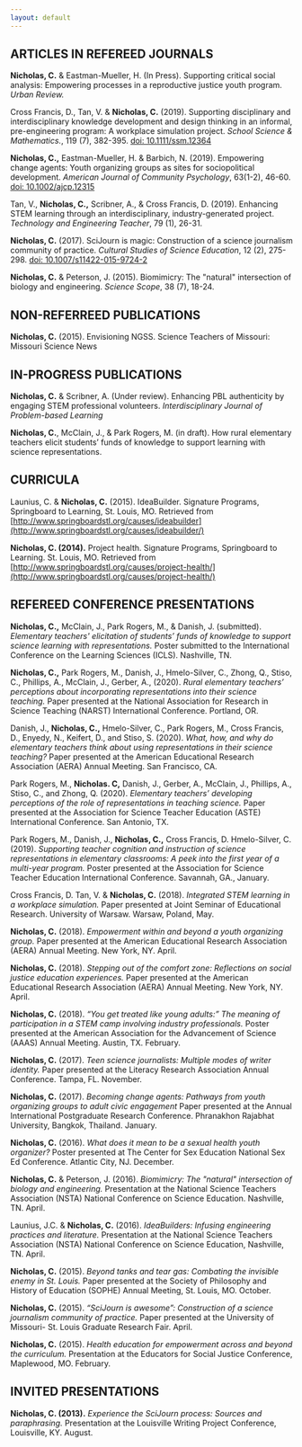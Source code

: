 ```yaml
---
layout: default
---
```


## ARTICLES IN REFEREED JOURNALS

**Nicholas, C.** & Eastman-Mueller, H. (In Press). Supporting critical social analysis: Empowering 
	processes in a reproductive justice youth program. *Urban Review.*

Cross Francis, D., Tan, V. & **Nicholas, C.** (2019). Supporting disciplinary and interdisciplinary knowledge development and design thinking in an informal, pre-engineering program: A workplace simulation project. *School Science & Mathematics.*, 119 (7), 382-395. [doi: 10.1111/ssm.12364](https://doi.org/10.1111/ssm.12364)

**Nicholas, C.,** Eastman-Mueller, H. & Barbich, N. (2019). Empowering change agents: Youth organizing groups as sites for sociopolitical development. *American Journal of Community Psychology*, 63(1-2), 46-60. [doi: 10.1002/ajcp.12315](https://doi.org/10.1002/ajcp.12315) 

Tan, V., **Nicholas, C.,**  Scribner, A., & Cross Francis, D. (2019). Enhancing STEM learning through an interdisciplinary, industry-generated project. *Technology and Engineering Teacher*, 79 (1), 26-31. 

**Nicholas, C.** (2017). SciJourn is magic: Construction of a science journalism community 
of practice. *Cultural Studies of Science Education*, 12 (2), 275-298. [doi: 10.1007/s11422-015-9724-2](https://www.springerprofessional.de/en/scijourn-is-magic-construction-of-a-science-journalism-community/7078818?searchResult=1.Celeste%20Nicholas&searchBackButton=true)

**Nicholas, C.** & Peterson, J. (2015). Biomimicry: The "natural" intersection of biology and 
	engineering. *Science Scope*, 38 (7), 18-24. 

## NON-REFERREED PUBLICATIONS 

**Nicholas, C.** (2015). Envisioning NGSS.  Science Teachers of Missouri: Missouri Science News

## IN-PROGRESS PUBLICATIONS 

**Nicholas, C.** & Scribner, A. (Under review). Enhancing PBL authenticity by engaging STEM professional volunteers. *Interdisciplinary Journal of Problem-based Learning*

**Nicholas, C.**, McClain, J., & Park Rogers, M. (in draft). How rural elementary teachers elicit students’ funds of knowledge to support learning with science representations. 

## CURRICULA

Launius, C. & **Nicholas, C.** (2015). IdeaBuilder. Signature Programs, Springboard to Learning, St. 
Louis, MO. Retrieved from [http://www.springboardstl.org/causes/ideabuilder](http://www.springboardstl.org/causes/ideabuilder/)

**Nicholas, C. (2014).** Project health. Signature Programs, Springboard to Learning.  St. Louis, MO. Retrieved from [http://www.springboardstl.org/causes/project-health/](http://www.springboardstl.org/causes/project-health/)

## REFEREED CONFERENCE PRESENTATIONS 

**Nicholas, C.,** McClain, J., Park Rogers, M., & Danish, J. (submitted). *Elementary teachers' elicitation of students’ funds of knowledge to support science learning with representations.* Poster submitted to the International Conference on the Learning Sciences (ICLS). Nashville, TN. 

**Nicholas, C.,** Park Rogers, M.,  Danish, J., Hmelo-Silver, C., Zhong, Q., Stiso, C., Phillips, A., McClain, J., Gerber, A., (2020). *Rural elementary teachers’ perceptions about incorporating representations into their science teaching.* Paper presented at the National Association for Research in Science Teaching (NARST) International Conference. Portland, OR.

Danish, J., **Nicholas, C.,** Hmelo-Silver, C., Park Rogers, M., Cross Francis, D., Enyedy, N., Keifert, D., and Stiso, S. (2020). *What, how, and why do elementary teachers think about using representations in their science teaching?* Paper presented at the American Educational Research Association (AERA) Annual Meeting. San Francisco, CA. 
 
Park Rogers, M., **Nicholas. C,** Danish, J., Gerber, A., McClain, J., Phillips, A., Stiso, C., and Zhong, Q. (2020). *Elementary teachers’ developing perceptions of the role of representations in teaching science.* Paper presented at the Association for Science Teacher Education (ASTE) International Conference. San Antonio, TX.  

Park Rogers, M., Danish, J., **Nicholas, C.,** Cross Francis, D. Hmelo-Silver, C. (2019). *Supporting teacher cognition and instruction of science representations in elementary classrooms: A peek into the first year of a multi-year program.* Poster presented at the Association for Science Teacher Education International Conference. Savannah, GA., January.
 
Cross Francis, D. Tan, V. & **Nicholas, C.** (2018). *Integrated STEM learning in a workplace simulation.*
Paper presented at Joint Seminar of Educational Research. University of Warsaw. Warsaw, Poland, May.

**Nicholas, C.** (2018). *Empowerment within and beyond a youth organizing group.* Paper presented at the American Educational Research Association (AERA) Annual Meeting. New York, NY.  April.  

**Nicholas, C.** (2018).  *Stepping out of the comfort zone: Reflections on social justice education experiences.* Paper presented at the American Educational Research Association (AERA) Annual Meeting. New York, NY. April.  

**Nicholas, C.** (2018). *“You get treated like young adults:” The meaning of participation in a 
STEM camp involving industry professionals.* Poster presented at the American Association for the Advancement of Science (AAAS) Annual Meeting. Austin, TX. February. 

**Nicholas, C.** (2017). *Teen science journalists: Multiple modes of writer identity.* Paper presented at 
the Literacy Research Association Annual Conference. Tampa, FL. November. 

**Nicholas, C.** (2017). *Becoming change agents: Pathways from youth organizing groups to adult civic engagement* Paper presented at the Annual International Postgraduate Research Conference. Phranakhon Rajabhat University, Bangkok, Thailand. January. 

**Nicholas, C.** (2016). *What does it mean to be a sexual health youth organizer?* Poster presented at The Center for Sex Education National Sex Ed Conference. Atlantic City, NJ. December. 

**Nicholas, C.** & Peterson, J. (2016). *Biomimicry: The "natural" intersection of biology and 
engineering.* Presentation at the National Science Teachers Association (NSTA) National Conference on Science Education. Nashville, TN. April. 

Launius, J.C. & **Nicholas, C.** (2016). *IdeaBuilders: Infusing engineering practices and literature.*
Presentation at the National Science Teachers Association (NSTA) National Conference on Science Education, Nashville, TN. April.

**Nicholas, C.** (2015). *Beyond tanks and tear gas: Combating the invisible enemy in St. Louis.* Paper 
presented at the Society of Philosophy and History of Education (SOPHE) Annual Meeting, St. Louis, MO. October.

**Nicholas, C.** (2015). *“SciJourn is awesome”: Construction of a science journalism community of practice.* Paper presented at the University of Missouri- St. Louis Graduate Research Fair. April. 

**Nicholas, C.** (2015). *Health education for empowerment across and beyond the curriculum.* Presentation at the Educators for Social Justice Conference, Maplewood, MO. February. 

## INVITED PRESENTATIONS 
**Nicholas, C. (2013).** *Experience the SciJourn process: Sources and paraphrasing.* Presentation at the Louisville Writing Project Conference, Louisville, KY. August. 
